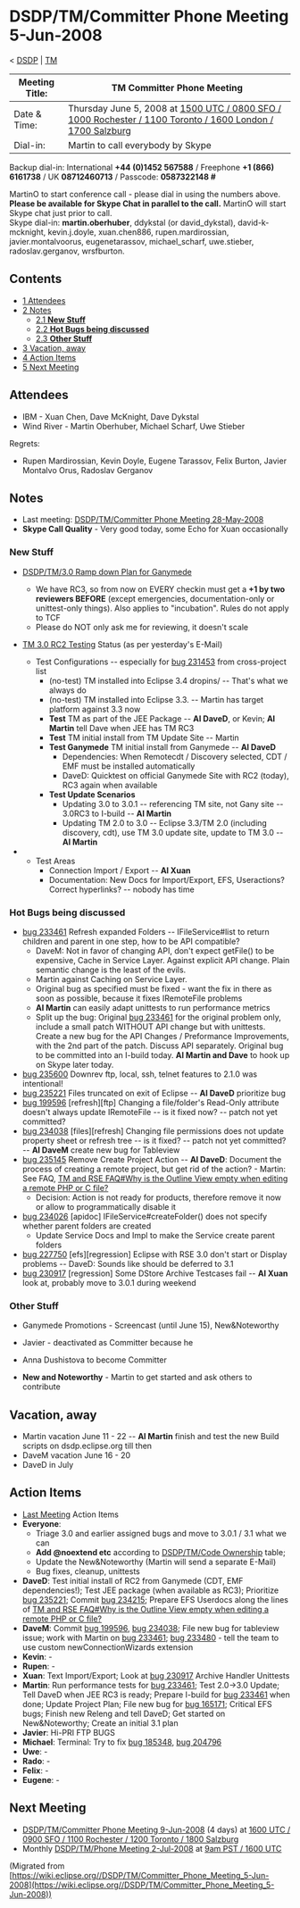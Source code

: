 

DSDP/TM/Committer Phone Meeting 5-Jun-2008
==========================================

< [DSDP](https://wiki.eclipse.org/DSDP "DSDP")‎ | [TM](./TM "DSDP/TM")

| Meeting Title: | **TM Committer Phone Meeting** |
| --- | --- |
| Date & Time: | Thursday June 5, 2008 at [1500 UTC / 0800 SFO / 1000 Rochester / 1100 Toronto / 1600 London / 1700 Salzburg](http://www.timeanddate.com/worldclock/meetingdetails.html?year=2008&month=6&day=5&hour=15&min=00&sec=0&p1=224&p2=159&p3=250&p4=136&p5=223&iv=1800) |
| Dial-in: | Martin to call everybody by Skype |

Backup dial-in: International **+44 (0)1452 567588** / Freephone **+1 (866) 6161738** / UK **08712460713** / Passcode: **0587322148 #**

MartinO to start conference call - please dial in using the numbers above.  
**Please be available for Skype Chat in parallel to the call.** MartinO will start Skype chat just prior to call.  
Skype dial-in: **martin.oberhuber**, ddykstal (or david\_dykstal), david-k-mcknight, kevin.j.doyle, xuan.chen886, rupen.mardirossian, javier.montalvoorus, eugenetarassov, michael\_scharf, uwe.stieber, radoslav.gerganov, wrsfburton.  

Contents
--------

*   [1 Attendees](#Attendees)
*   [2 Notes](#Notes)
    *   [2.1 **New Stuff**](#New-Stuff)
    *   [2.2 **Hot Bugs being discussed**](#Hot-Bugs-being-discussed)
    *   [2.3 **Other Stuff**](#Other-Stuff)
*   [3 Vacation, away](#Vacation.2C-away)
*   [4 Action Items](#Action-Items)
*   [5 Next Meeting](#Next-Meeting)

Attendees
---------

*   IBM - Xuan Chen, Dave McKnight, Dave Dykstal
*   Wind River - Martin Oberhuber, Michael Scharf, Uwe Stieber

Regrets:

*   Rupen Mardirossian, Kevin Doyle, Eugene Tarassov, Felix Burton, Javier Montalvo Orus, Radoslav Gerganov

Notes
-----

*   Last meeting: [DSDP/TM/Committer Phone Meeting 28-May-2008](./Committer_Phone_Meeting_28-May-2008 "DSDP/TM/Committer Phone Meeting 28-May-2008")
*   **Skype Call Quality** \- Very good today, some Echo for Xuan occasionally

### **New Stuff**

*   [DSDP/TM/3.0 Ramp down Plan for Ganymede](./3.0_Ramp_down_Plan_for_Ganymede "DSDP/TM/3.0 Ramp down Plan for Ganymede")
    *   We have RC3, so from now on EVERY checkin must get a **+1 by two reviewers BEFORE** (except emergencies, documentation-only or unittest-only things). Also applies to "incubation". Rules do not apply to TCF
    *   Please do NOT only ask me for reviewing, it doesn't scale

*   [TM 3.0 RC2 Testing](./TM_3.0_RC2_Testing "TM 3.0 RC2 Testing") Status (as per yesterday's E-Mail)
    *   Test Configurations -- especially for [bug 231453](https://bugs.eclipse.org/bugs/show_bug.cgi?id=231453) from cross-project list
        *   (no-test) TM installed into Eclipse 3.4 dropins/ -- That's what we always do
        *   (no-test) TM installed into Eclipse 3.3. -- Martin has target platform against 3.3 now
        *   **Test** TM as part of the JEE Package -- **AI DaveD**, or Kevin; **AI Martin** tell Dave when JEE has TM RC3
        *   **Test** TM initial install from TM Update Site -- Martin
        *   **Test Ganymede** TM initial install from Ganymede -- **AI DaveD**
            *   Dependencies: When Remotecdt / Discovery selected, CDT / EMF must be installed automatically
            *   DaveD: Quicktest on official Ganymede Site with RC2 (today), RC3 again when available
        *   **Test Update Scenarios**
            *   Updating 3.0 to 3.0.1 -- referencing TM site, not Gany site -- 3.0RC3 to I-build -- **AI Martin**
            *   Updating TM 2.0 to 3.0 -- Eclipse 3.3/TM 2.0 (including discovery, cdt), use TM 3.0 update site, update to TM 3.0 -- **AI Martin**

*   *   Test Areas
        *   Connection Import / Export -- **AI Xuan**
        *   Documentation: New Docs for Import/Export, EFS, Useractions? Correct hyperlinks? -- nobody has time

  

### **Hot Bugs being discussed**

*   [bug 233461](https://bugs.eclipse.org/bugs/show_bug.cgi?id=233461) Refresh expanded Folders -- IFileService#list to return children and parent in one step, how to be API compatible?
    *   DaveM: Not in favor of changing API, don't expect getFile() to be expensive, Cache in Service Layer. Against explicit API change. Plain semantic change is the least of the evils.
    *   Martin against Caching on Service Layer.
    *   Original bug as specified must be fixed - want the fix in there as soon as possible, because it fixes IRemoteFile problems
    *   **AI Martin** can easily adapt unittests to run performance metrics
    *   Split up the bug: Original [bug 233461](https://bugs.eclipse.org/bugs/show_bug.cgi?id=233461) for the original problem only, include a small patch WITHOUT API change but with unittests. Create a new bug for the API Changes / Preformance Improvements, with the 2nd part of the patch. Discuss API separately. Original bug to be committed into an I-build today. **AI Martin and Dave** to hook up on Skype later today.
*   [bug 235600](https://bugs.eclipse.org/bugs/show_bug.cgi?id=235600) Downrev ftp, local, ssh, telnet features to 2.1.0 was intentional!
*   [bug 235221](https://bugs.eclipse.org/bugs/show_bug.cgi?id=235221) Files truncated on exit of Eclipse -- **AI DaveD** prioritize bug
*   [bug 199596](https://bugs.eclipse.org/bugs/show_bug.cgi?id=199596) \[refresh\]\[ftp\] Changing a file/folder's Read-Only attribute doesn't always update IRemoteFile -- is it fixed now? -- patch not yet committed?
*   [bug 234038](https://bugs.eclipse.org/bugs/show_bug.cgi?id=234038) \[files\]\[refresh\] Changing file permissions does not update property sheet or refresh tree -- is it fixed? -- patch not yet committed? -- **AI DaveM** create new bug for Tableview
*   [bug 235145](https://bugs.eclipse.org/bugs/show_bug.cgi?id=235145) Remove Create Project Action -- **AI DaveD**: Document the process of creating a remote project, but get rid of the action? - Martin: See FAQ, [TM and RSE FAQ#Why is the Outline View empty when editing a remote PHP or C file?](./TM_and_RSE_FAQ#Why_is_the_Outline_View_empty_when_editing_a_remote_PHP_or_C_file.3F "TM and RSE FAQ")
    *   Decision: Action is not ready for products, therefore remove it now or allow to programmatically disable it
*   [bug 234026](https://bugs.eclipse.org/bugs/show_bug.cgi?id=234026) \[apidoc\] IFileService#createFolder() does not specify whether parent folders are created
    *   Update Service Docs and Impl to make the Service create parent folders
*   [bug 227750](https://bugs.eclipse.org/bugs/show_bug.cgi?id=227750) \[efs\]\[regression\] Eclipse with RSE 3.0 don't start or Display problems -- DaveD: Sounds like should be deferred to 3.1
*   [bug 230917](https://bugs.eclipse.org/bugs/show_bug.cgi?id=230917) \[regression\] Some DStore Archive Testcases fail -- **AI Xuan** look at, probably move to 3.0.1 during weekend

### **Other Stuff**

*   Ganymede Promotions - Screencast (until June 15), New&Noteworthy
*   Javier - deactivated as Committer because he
*   Anna Dushistova to become Committer

*   **New and Noteworthy** \- Martin to get started and ask others to contribute

Vacation, away
--------------

*   Martin vacation June 11 - 22 -- **AI Martin** finish and test the new Build scripts on dsdp.eclipse.org till then
*   DaveM vacation June 16 - 20
*   DaveD in July

Action Items
------------

*   [Last Meeting](./Committer_Phone_Meeting_28-May-2008#Action_Items "DSDP/TM/Committer Phone Meeting 28-May-2008") Action Items
*   **Everyone**:
    *   Triage 3.0 and earlier assigned bugs and move to 3.0.1 / 3.1 what we can
    *   **Add @noextend etc** according to [DSDP/TM/Code Ownership](./Code_Ownership "DSDP/TM/Code Ownership") table;
    *   Update the New&Noteworthy (Martin will send a separate E-Mail)
    *   Bug fixes, cleanup, unittests
*   **DaveD**: Test initial install of RC2 from Ganymede (CDT, EMF dependencies!); Test JEE package (when available as RC3); Prioritize [bug 235221](https://bugs.eclipse.org/bugs/show_bug.cgi?id=235221); Commit [bug 234215](https://bugs.eclipse.org/bugs/show_bug.cgi?id=234215); Prepare EFS Userdocs along the lines of [TM and RSE FAQ#Why is the Outline View empty when editing a remote PHP or C file?](./TM_and_RSE_FAQ#Why_is_the_Outline_View_empty_when_editing_a_remote_PHP_or_C_file.3F "TM and RSE FAQ")
*   **DaveM**: Commit [bug 199596](https://bugs.eclipse.org/bugs/show_bug.cgi?id=199596), [bug 234038](https://bugs.eclipse.org/bugs/show_bug.cgi?id=234038); File new bug for tableview issue; work with Martin on [bug 233461](https://bugs.eclipse.org/bugs/show_bug.cgi?id=233461); [bug 233480](https://bugs.eclipse.org/bugs/show_bug.cgi?id=233480) \- tell the team to use custom newConnectionWizards extension
*   **Kevin**: -
*   **Rupen**: -
*   **Xuan**: Text Import/Export; Look at [bug 230917](https://bugs.eclipse.org/bugs/show_bug.cgi?id=230917) Archive Handler Unittests
*   **Martin**: Run performance tests for [bug 233461](https://bugs.eclipse.org/bugs/show_bug.cgi?id=233461); Test 2.0->3.0 Update; Tell DaveD when JEE RC3 is ready; Prepare I-build for [bug 233461](https://bugs.eclipse.org/bugs/show_bug.cgi?id=233461) when done; Update Project Plan; File new bug for [bug 165171](https://bugs.eclipse.org/bugs/show_bug.cgi?id=165171); Critical EFS bugs; Finish new Releng and tell DaveD; Get started on New&Noteworthy; Create an initial 3.1 plan
*   **Javier**: Hi-PRI FTP BUGS
*   **Michael**: Terminal: Try to fix [bug 185348](https://bugs.eclipse.org/bugs/show_bug.cgi?id=185348), [bug 204796](https://bugs.eclipse.org/bugs/show_bug.cgi?id=204796)
*   **Uwe**: -
*   **Rado**: -
*   **Felix**: -
*   **Eugene**: -

Next Meeting
------------

*   [DSDP/TM/Committer Phone Meeting 9-Jun-2008](./Committer_Phone_Meeting_9-Jun-2008 "DSDP/TM/Committer Phone Meeting 9-Jun-2008") (4 days) at [1600 UTC / 0900 SFO / 1100 Rochester / 1200 Toronto / 1800 Salzburg](http://www.timeanddate.com/worldclock/meetingdetails.html?year=2008&month=6&day=9&hour=16&min=00&sec=0&p1=224&p2=159&p3=250&p4=136&p5=223&iv=1800)
*   Monthly [DSDP/TM/Phone Meeting 2-Jul-2008](./Phone_Meeting_2-Jul-2008 "DSDP/TM/Phone Meeting 2-Jul-2008") at [9am PST / 1600 UTC](http://www.timeanddate.com/worldclock/fixedtime.html?month=7&day=2&year=2008&hour=16&min=00&sec=0&p1=0)


(Migrated from [https://wiki.eclipse.org//DSDP/TM/Committer_Phone_Meeting_5-Jun-2008](https://wiki.eclipse.org//DSDP/TM/Committer_Phone_Meeting_5-Jun-2008))
